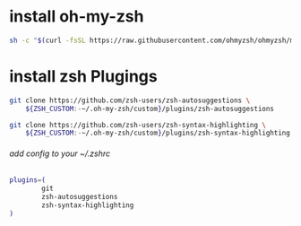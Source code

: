 
# install oh-my-zsh
```bash
sh -c "$(curl -fsSL https://raw.githubusercontent.com/ohmyzsh/ohmyzsh/master/tools/install.sh)"
```


# install zsh Plugings
```bash
git clone https://github.com/zsh-users/zsh-autosuggestions \
    ${ZSH_CUSTOM:-~/.oh-my-zsh/custom}/plugins/zsh-autosuggestions

git clone https://github.com/zsh-users/zsh-syntax-highlighting \
    ${ZSH_CUSTOM:-~/.oh-my-zsh/custom}/plugins/zsh-syntax-highlighting
```
###### add config to your  ~/.zshrc
```sh
plugins=(
        git
        zsh-autosuggestions
        zsh-syntax-highlighting
)
```
